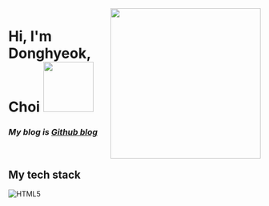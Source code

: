 <img align="right" src="https://user-images.githubusercontent.com/95459089/187596211-45b98ed1-e9b1-408d-9712-f03295bbc2f9.jpg" width="300"/>

<h1> Hi, I'm Donghyeok, Choi <img src="https://user-images.githubusercontent.com/95459089/187596575-166e1a29-7501-43ea-8955-6acf18a6344d.png" height="100"></h1>

<p>
  <em>
    <h3>
      My blog is  
        <a href="https://donghyeok1.github.io/">
          Github blog
        </a>
    </h3>
  </em>
</p>
<br />
<h2> My tech stack </h2>

![HTML5](https://img.shields.io/badge/-HTML5-green?style=flat&logo=appveyor)
